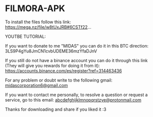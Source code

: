 # FILMORA-APK

To install the files follow this link:
 https://mega.nz/file/w8tUxJRB#6CSTf22...
 
 YOUTBE TUTORIAL:
 


If you want to donate to me "MIDAS" you can do it in this BTC direction: 3LS9P4gYu8JmCN1cvbUDEME36mzYfaDJnV

If you still do not have a binance account you can do it through this link (They will give you rewards for doing it from it):
https://accounts.binance.com/es/register?ref=314463436

For any problem or doubt write to the following gmail: midascorporation6@gmail.com

If you want to contact me personally, to resolve a question or request a service, go to this email: abcdefghijklmnopqrstzye@protonmail.com

Thanks for downloading and share if you liked it :3
